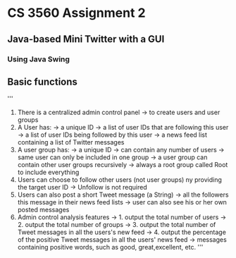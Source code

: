 # CS 3560 Assignment 2

## Java-based Mini Twitter with a GUI

### Using Java Swing

## Basic functions

'''

1. There is a centralized admin control panel
   -> to create users and user groups
2. A User has:
   -> a unique ID
   -> a list of user IDs that are following this user
   -> a list of user IDs being followed by this user
   -> a news feed list containing a list of Twitter messages
3. A user group has:
   -> a unique ID
   -> can contain any number of users
   -> same user can only be included in one group
   -> a user group can contain other user groups recursively
   -> always a root group called Root to include everything
4. Users can choose to follow other users (not user groups) ny providing the target user ID
   -> Unfollow is not required
5. Users can also post a short Tweet message (a String)
   -> all the followers this message in their news feed lists
   -> user can also see his or her own posted messages
6. Admin control analysis features
   -> 1. output the total number of users
   -> 2. output the total number of groups
   -> 3. output the total number of Tweet messages in all the users's new feed
   -> 4. output the percentage of the positive Tweet messages in all the users' news feed
   -> messages containing positive words, such as good, great,excellent, etc.
   '''
